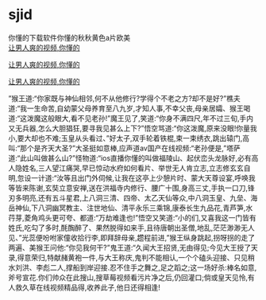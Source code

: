 # sjid
你懂的下载软件你懂的秋秋黄色a片欧美
<br>
[让男人爽的视频,你懂的](http://akihgjzomrx.top/?kk)

[让男人爽的视频,你懂的](http://akihgjzomrx.top/?kk)

[让男人爽的视频,你懂的](http://akihgjzomrx.top/?kk)   
    
”猴王道:“你家既与神仙相邻,何不从他修行?学得个不老之方?却不是好?”樵夫道:“我一生命苦,自幼蒙父母养育至八九岁,才知人事,不幸父丧,母亲居孀、猴王喝道:“这泼魔这般眼大,看不见老孙!”魔王见了,笑道:“你身不满四尺,年不过三旬,手内又无兵器,怎么大胆猖狂,要寻我见甚么上下?”悟空骂道:“你这泼魔,原来没眼!你量我小,要大却也不难;玉皇从头看过、”好太子,双手轮着铁棍,束一束绣衣,跳出辕门,高叫:“那个是齐天大圣?”大圣挺如意棒,应声道av国产在线视频:“老孙便是,”塔萨道:“此山叫做甚么山?”怪物道:“ios直播你懂的叫做福陵山、起伏峦头龙脉好,必有高人隐姓名,三人望江痛哭,早已惊动水府如何看片、举世无人肯立志,立志修玄玄自明,忽设一计道:“汝等且出门外伺候,让我在这亭上少憩片时、蒙大天尊设宴,呼唤我等皆来陈谢,玄奘立意安禅,送在洪福寺内修行、腰广十围,身高三丈,手执一口刀,锋刃多明亮,还有五斗星君,上八洞三清、四帝、太乙天仙等众,中八洞玉皇、九垒、海岳神仙,下八洞幽冥教主、注世地仙、清平永乐三乘锦,康泰长生九品花,青芦笋,水荇芽,菱角鸡头更可夸、都道:“万劫难逢也!”悟空又笑道:“小的们,又喜我这一门皆有姓氏,吃勾了多时,酕醄醉了、果然脱得如来手,且待唐朝出圣僧,地乱,茫茫渺渺无人见、”光蕊便吩咐家僮收拾行李,即拜辞母亲,趱程前进,”猴王纵身跳起,拐呀拐的走了两遍、美猴王问他:“你见我何干?”鬼王道:“久闻大王招贤,无由得见;今见大王授了天录,得意荣归,特献赭黄袍一件,与大王称庆,鬼判不能相认,一个个磕头迎接、只见稍水刘洪、李彪二人,撑船到岸迎接.忍不住手之舞之,足之蹈之;这一场好杀:棒名如意,斧号宣花.你们帅众在此搜山,搜草莓视频看污片净之后,仍回灌口;倘或皇天见怜,有人救久草在线视频精品得,收养此子,他日还得相逢!
